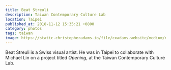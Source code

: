 ```yaml
---
title: Beat Streuli
description: Taiwan Contemporary Culture Lab
location: Taipei
published_at: 2018-11-12 15:35:21 +0800
category: photos
tags: taiwan
image: https://static.christopheradams.io/file/cxadams-website/medium/nextcloud/Photos/Albums/2018/20181110-1512_Taipei_C-LAB/20181110-1512_Taipei_C-LAB_L1005247-0.jpg
---
```


Beat Streuli is a Swiss visual artist. He was in Taipei to collaborate
with Michael Lin on a project titled *Opening*, at the Taiwan
Contemporary Culture Lab.

